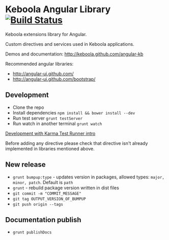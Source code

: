 # Keboola Angular Library [![Build Status](https://secure.travis-ci.org/keboola/angular-kb.png)](http://travis-ci.org/keboola/angular-kb)

Keboola extensions library for Angular.

Custom directives and services used in Keboola applications.

Demos and documentation: http://keboola.github.com/angular-kb

Recommended angular libraries:

  * http://angular-ui.github.com/
  * http://angular-ui.github.com/bootstrap/



## Development

* Clone the repo
* Install dependencies `npm install && bower install --dev`
* Run test server `grunt testServer`
* Run watch in another terminal `grunt watch`

[Development with Karma Test Runner intro](http://www.youtube.com/watch?v=MVw8N3hTfCI)

Before adding any directive please check that directive isn't already implemented in libraries mentioned above.


## New release

* `grunt bumpup:type` - updates version in packages, allowed types: `major, minor, patch`. Default is `path`
* `grunt` - rebuild package version written in dist files
* `git commit -m "COMMIT_MESSAGE"`
* `git tag OUTPUT_VERSION_OF_BUMPUP`
* `git push origin --tags`


## Documentation publish

* `grunt publishDocs`
